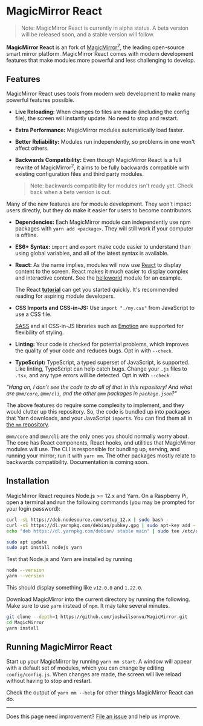 # MagicMirror React

> Note: MagicMirror React is currently in alpha status.
> A beta version will be released soon, and a stable version
> will follow.

**MagicMirror React** is an fork of
[MagicMirror<sup>2</sup>](https://github.com/MichMich/MagicMirror),
the leading open-source smart mirror platform. MagicMirror React comes
with modern development features that make modules more powerful
and less challenging to develop.

## Features

MagicMirror React uses tools from modern web development to
make many powerful features possible.

- **Live Reloading:** When changes to files are made (including the
  config file), the screen will instantly update. No need to stop
  and restart.

- **Extra Performance:** MagicMirror modules automatically load faster.

- **Better Reliability:** Modules run independently, so
  problems in one won't affect others.

- **Backwards Compatibility:** Even though MagicMirror React is a
  full rewrite of MagicMirror<sup>2</sup>, it aims to be fully
  backwards compatible with existing configuration files
  and third party modules.

  > Note: backwards compatibility for modules isn't ready yet. Check back
  > when a beta version is out.

Many of the new features are for module development. They won't impact
users directly, but they do make it easier for users to become contributors.

- **Dependencies:** Each MagicMirror module can independently use npm
  packages with `yarn add <package>`. They will still work if your computer
  is offline.

- **ES6+ Syntax:** `import` and `export` make code easier to understand
  than using global variables, and all of the latest syntax is available.

* **React:** As the name implies, modules will now use
  [React](https://reactjs.org/) to display content to the screen. React
  makes it much easier to display complex and interactive content. See
  the [helloworld](./modules/default/helloworld/helloworld.js) module
  for an example.

  The React [**tutorial**](./docs/react.md) can get you started
  quickly. It's recommended reading for aspiring module developers.

* **CSS Imports and CSS-in-JS:** Use `import "./my.css"` from JavaScript
  to use a CSS file.

  [SASS](https://sass-lang.com/) and all CSS-in-JS libraries such as
  [Emotion](https://emotion.sh) are supported for flexibility of styling.

* **Linting:** Your code is checked for potential problems, which improves
  the quality of your code and reduces bugs. Opt in with `--check`.

* **TypeScript:** TypeScript, a typed superset of JavaScript,
  is supported. Like linting, TypeScript can help catch bugs. Change your
  `.js` files to `.tsx`, and any type errors will be detected. Opt in with `--check`.

_"Hang on, I don't see the code to do all of that in this repository!
And what are `@mm/core`, `@mm/cli`, and the other `@mm` packages in
`package.json`?"_

The above features do require some complexity to implement, and they would
clutter up this repository. So, the code is bundled up into packages
that Yarn downloads, and your JavaScript `import`s. You can find them all in
[the `mm` repository](https://github.com/joshwilsonvu/mm/tree/master/packages).

`@mm/core` and `@mm/cli` are the only ones you should normally worry about.
The core has React components, React hooks, and utilities that MagicMirror
modules will use. The CLI is responsible for bundling up, serving, and
running your mirror; run it with `yarn mm`. The other packages mostly
relate to backwards compatibility. Documentation is coming soon.

## Installation

MagicMirror React requires Node.js >= 12.x and Yarn. On a Raspberry Pi,
open a terminal and run the following commands (you may be prompted
for your login password):

```sh
curl -sL https://deb.nodesource.com/setup_12.x | sudo bash -
curl -sS https://dl.yarnpkg.com/debian/pubkey.gpg | sudo apt-key add -
echo "deb https://dl.yarnpkg.com/debian/ stable main" | sudo tee /etc/apt/sources.list.d/yarn.list

sudo apt update
sudo apt install nodejs yarn
```

Test that Node.js and Yarn are installed by running

```sh
node --version
yarn --version
```

This should display something like `v12.0.0` and `1.22.0`.

Download MagicMirror into the current directory by running the following.
Make sure to use `yarn` instead of `npm`. It may take several minutes.

```sh
git clone --depth=1 https://github.com/joshwilsonvu/MagicMirror.git
cd MagicMirror
yarn install
```

## Running MagicMirror React

Start up your MagicMirror by running `yarn mm start`. A window will
appear with a default set of modules, which you can change by editing
`config/config.js`. When changes are made, the screen will live reload
without having to stop and restart.

Check the output of `yarn mm --help` for other things MagicMirror React
can do.

---

Does this page need improvement? [File an issue](https://github.com/joshwilsonvu/MagicMirror/issues/new)
and help us improve.
